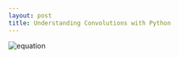 ```yaml
---
layout: post
title: Understanding Convolutions with Python 
---
```

![equation](http://latex2png.com/output//latex_2fbbd9a4d623f86d1d0bb98d79bd4637.png)
